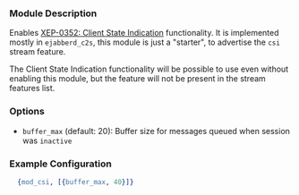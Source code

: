 ### Module Description

Enables [XEP-0352: Client State Indication](http://xmpp.org/extensions/xep-0352.html) functionality. It is implemented mostly in `ejabberd_c2s`, this module is just a "starter", to advertise the `csi` stream feature.

The Client State Indication functionality will be possible to use even without enabling this module, but the feature will not be present in the stream features list.

### Options

* `buffer_max` (default: 20): Buffer size for messages queued when session was `inactive`

### Example Configuration

```Erlang
  {mod_csi, [{buffer_max, 40}]}
```

